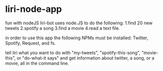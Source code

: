 # liri-node-app
fun with nodeJS
liri-bot uses node.JS to do the following: 
  1.find 20 new tweets 
  2.spotify a song 
  3.find a movie
  4.read a text file. 

  in order to use this app the following NPMs must be installed: 
  Twitter, Spotify, Request, and fs. 

  tell liri what you want to do with "my-tweets", "spotify-this-song", "movie-this", or "do-what-it says" and get information about twitter, a song, or a movie, all in the command line. 


